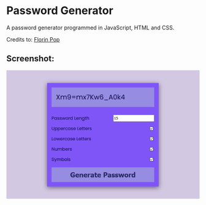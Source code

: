 # Password Generator
A password generator programmed in JavaScript, HTML and CSS.

Credits to: [Florin Pop](https://www.youtube.com/watch?v=dtKciwk_si4)

## Screenshot:

![alt text](https://github.com/math-reis/basic-projects/blob/main/password-generator/image.png?raw=true)
